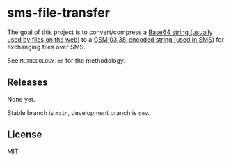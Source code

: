 # sms-file-transfer
The goal of this project is to convert/compress a [Base64 string (usually used by files on the web)](https://en.wikipedia.org/wiki/Base64) to a [GSM 03.38-encoded string (used in SMS)](https://en.wikipedia.org/wiki/GSM_03.38) for exchanging files over SMS.

See `METHODOLOGY.md` for the methodology.

## Releases
None yet.

Stable branch is `main`, development branch is `dev`.

## License
MIT

